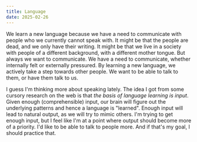 ```yaml
---
title: Language
date: 2025-02-26
---
```


We learn a new language because we have a need to communicate with people who
we currently cannot speak with. 
It might be that the people are dead, and we only have their writing.
It might be that we live in a society with people of a different background,
with a different mother tongue.
But always we want to communicate. We have a need to communicate, whether
internally felt or externally pressured. By learning a new language, we
actively take a step towards other people. We want to be able to talk to them, 
or have them talk to us. 

I guess I'm thinking more about speaking lately. The idea I got from some
cursory research on the web is that _the basis of language learning is input_.
Given enough (comprehensible) input, our brain will figure out the underlying
patterns and hence a language is "learned". Enough input will lead to natural
output, as we will try to mimic others. I'm trying to get enough input, but
I feel like I'm at a point where output should become more of a priority.
I'd like to be able to talk to people more. And if that's my goal, I should
practice that.

